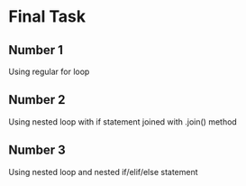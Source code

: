 # Final Task

## Number 1

Using regular for loop

## Number 2

Using nested loop with if statement joined with .join() method

## Number 3

Using nested loop and nested if/elif/else statement
